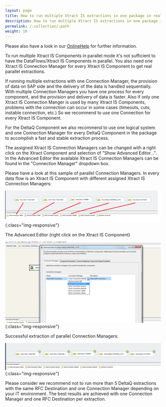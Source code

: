 ```yaml
---
layout: page
title: How to run multiple Xtract IS extractions in one package in real parallel mode
description: How to run multiple Xtract IS extractions in one package in real parallel mode
permalink: /:collection/:path
weight: 10
---
```


Please also have a look in our [OnlineHelp](https://help.theobald-software.com/en/) for further information.

To run multiple Xtract IS Components in parallel mode it's not sufficient to have the DataFlows/Xtract IS Components in parallel. You also need one Xtract IS Connection Manager for every Xtract IS Component to get real parallel extractions.

If running multiple extractions with one Connection Manager, the provision of data on SAP side and the delivery of the data is handled sequentially. With multiple Connection Managers you have one process for every component, and the provision and delivery of data is faster. Also if only one Xtract IS Connection Manger is used by many Xtract IS Components, problems with the connection can occur in some cases (timeouts, cuts, instable connection, etc.) So we recommend to use one Connection for every Xtract IS Component.

For the DeltaQ Component we also recommend to use one logical system and one Connection Manager for every DeltaQ Component in the package to accomplish a fast and stable extraction process.

The assigned Xtract IS Connection Managers can be changed with a right click on the Xtract Component and selection of "Show Advanced Editor...". In the Advanced Editor the available Xtract IS Connection Managers can be found  in the "Connection Manager" dropdown box.

Please have a look at this sample of parallel Connection Managers. In every data flow is an Xtract IS Component with different assigned Xtract IS Connection Managers:

![DeltaQP1](/img/contents/DeltaQP1.png){:class="img-responsive"}

The Advanced Editor (right click on the Xtract IS Component)

![DeltaQP2](/img/contents/DeltaQP2.png){:class="img-responsive"}

Successful extraction of parallel Connection Managers:

![DeltaQP3](/img/contents/DeltaQP3.png){:class="img-responsive"}

Please consider we recommend not to run more than 5 DeltaQ extractions with the same RFC Destination and one Connection Manager depending on your IT environment. The best results are achieved with one Connection Manager and one RFC Destination per extraction.
